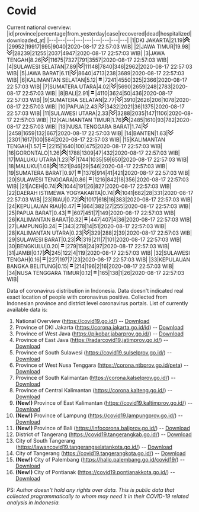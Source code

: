 # Covid
Current national overview:
|id|province|percentage|from_yesterday|case|recovered|dead|hospitalized|downloaded_at|
|---|---|---|---|---|---|---|---|---|
|1|DKI JAKARTA|21.19|![up](https://github.com/ariefrachmannn/covid/raw/master/img/rsz_img_186982.png)|29952|19917|995|9040|2020-08-17 22:57:03 WIB|
|2|JAWA TIMUR|19.98|![down](https://github.com/ariefrachmannn/covid/raw/master/img/rsz_down.png)|28239|21255|2037|4947|2020-08-17 22:57:03 WIB|
|3|JAWA TENGAH|8.26|![down](https://github.com/ariefrachmannn/covid/raw/master/img/rsz_down.png)|11675|7327|791|3557|2020-08-17 22:57:03 WIB|
|4|SULAWESI SELATAN|7.89|![down](https://github.com/ariefrachmannn/covid/raw/master/img/rsz_down.png)|11148|7840|346|2962|2020-08-17 22:57:03 WIB|
|5|JAWA BARAT|6.11|![down](https://github.com/ariefrachmannn/covid/raw/master/img/rsz_down.png)|8640|4713|238|3689|2020-08-17 22:57:03 WIB|
|6|KALIMANTAN SELATAN|5.12|![equal](https://github.com/ariefrachmannn/covid/raw/master/img/rsz_equal.png)|7241|4550|325|2366|2020-08-17 22:57:03 WIB|
|7|SUMATERA UTARA|4.02|![down](https://github.com/ariefrachmannn/covid/raw/master/img/rsz_down.png)|5690|2659|248|2783|2020-08-17 22:57:03 WIB|
|8|BALI|2.91|![equal](https://github.com/ariefrachmannn/covid/raw/master/img/rsz_equal.png)|4110|3624|50|436|2020-08-17 22:57:03 WIB|
|9|SUMATERA SELATAN|2.77|![down](https://github.com/ariefrachmannn/covid/raw/master/img/rsz_down.png)|3910|2626|206|1078|2020-08-17 22:57:03 WIB|
|10|PAPUA|2.43|![down](https://github.com/ariefrachmannn/covid/raw/master/img/rsz_down.png)|3432|2021|36|1375|2020-08-17 22:57:03 WIB|
|11|SULAWESI UTARA|2.33|![down](https://github.com/ariefrachmannn/covid/raw/master/img/rsz_down.png)|3288|2035|147|1106|2020-08-17 22:57:03 WIB|
|12|KALIMANTAN TIMUR|1.76|![up](https://github.com/ariefrachmannn/covid/raw/master/img/rsz_img_186982.png)|2485|1610|93|782|2020-08-17 22:57:03 WIB|
|13|NUSA TENGGARA BARAT|1.74|![down](https://github.com/ariefrachmannn/covid/raw/master/img/rsz_down.png)|2458|1659|132|667|2020-08-17 22:57:03 WIB|
|14|BANTEN|1.63|![down](https://github.com/ariefrachmannn/covid/raw/master/img/rsz_down.png)|2301|1617|100|584|2020-08-17 22:57:03 WIB|
|15|KALIMANTAN TENGAH|1.57|![equal](https://github.com/ariefrachmannn/covid/raw/master/img/rsz_equal.png)|2215|1640|100|475|2020-08-17 22:57:03 WIB|
|16|GORONTALO|1.26|![up](https://github.com/ariefrachmannn/covid/raw/master/img/rsz_img_186982.png)|1788|1309|47|432|2020-08-17 22:57:03 WIB|
|17|MALUKU UTARA|1.23|![down](https://github.com/ariefrachmannn/covid/raw/master/img/rsz_down.png)|1744|1035|59|650|2020-08-17 22:57:03 WIB|
|18|MALUKU|1.08|![up](https://github.com/ariefrachmannn/covid/raw/master/img/rsz_img_186982.png)|1521|946|29|546|2020-08-17 22:57:03 WIB|
|19|SUMATERA BARAT|0.97|![equal](https://github.com/ariefrachmannn/covid/raw/master/img/rsz_equal.png)|1376|914|41|421|2020-08-17 22:57:03 WIB|
|20|SULAWESI TENGGARA|0.86|![equal](https://github.com/ariefrachmannn/covid/raw/master/img/rsz_equal.png)|1216|842|18|356|2020-08-17 22:57:03 WIB|
|21|ACEH|0.74|![up](https://github.com/ariefrachmannn/covid/raw/master/img/rsz_img_186982.png)|1044|191|26|827|2020-08-17 22:57:03 WIB|
|22|DAERAH ISTIMEWA YOGYAKARTA|0.74|![up](https://github.com/ariefrachmannn/covid/raw/master/img/rsz_img_186982.png)|1041|682|28|331|2020-08-17 22:57:03 WIB|
|23|RIAU|0.72|![up](https://github.com/ariefrachmannn/covid/raw/master/img/rsz_img_186982.png)|1017|618|16|383|2020-08-17 22:57:03 WIB|
|24|KEPULAUAN RIAU|0.47|![equal](https://github.com/ariefrachmannn/covid/raw/master/img/rsz_equal.png)|664|382|27|255|2020-08-17 22:57:03 WIB|
|25|PAPUA BARAT|0.43|![equal](https://github.com/ariefrachmannn/covid/raw/master/img/rsz_equal.png)|607|451|7|149|2020-08-17 22:57:03 WIB|
|26|KALIMANTAN BARAT|0.32|![equal](https://github.com/ariefrachmannn/covid/raw/master/img/rsz_equal.png)|447|407|4|36|2020-08-17 22:57:03 WIB|
|27|LAMPUNG|0.24|![equal](https://github.com/ariefrachmannn/covid/raw/master/img/rsz_equal.png)|343|278|14|51|2020-08-17 22:57:03 WIB|
|28|KALIMANTAN UTARA|0.23|![down](https://github.com/ariefrachmannn/covid/raw/master/img/rsz_down.png)|329|288|2|39|2020-08-17 22:57:03 WIB|
|29|SULAWESI BARAT|0.23|![up](https://github.com/ariefrachmannn/covid/raw/master/img/rsz_img_186982.png)|319|211|7|101|2020-08-17 22:57:03 WIB|
|30|BENGKULU|0.20|![equal](https://github.com/ariefrachmannn/covid/raw/master/img/rsz_equal.png)|279|158|24|97|2020-08-17 22:57:03 WIB|
|31|JAMBI|0.17|![up](https://github.com/ariefrachmannn/covid/raw/master/img/rsz_img_186982.png)|245|122|4|119|2020-08-17 22:57:03 WIB|
|32|SULAWESI TENGAH|0.16|![equal](https://github.com/ariefrachmannn/covid/raw/master/img/rsz_equal.png)|227|197|7|23|2020-08-17 22:57:03 WIB|
|33|KEPULAUAN BANGKA BELITUNG|0.15|![equal](https://github.com/ariefrachmannn/covid/raw/master/img/rsz_equal.png)|214|196|2|16|2020-08-17 22:57:03 WIB|
|34|NUSA TENGGARA TIMUR|0.12|![equal](https://github.com/ariefrachmannn/covid/raw/master/img/rsz_equal.png)|165|138|1|26|2020-08-17 22:57:03 WIB|

Data of coronavirus distribution in Indonesia. Data doesn't indicated real exact location of people with coronavirus positive. Collected from Indonesian province and district level coronavirus portals. List of currently available data is:
1. National Overview (https://covid19.go.id/) -- [Download](https://www.dropbox.com/s/66ly270fw4y76fx/covid_nasional.csv?dl=0)
2. Province of DKI Jakarta (https://corona.jakarta.go.id/id) -- [Download](https://riwayat-file-covid-19-dki-jakarta-jakartagis.hub.arcgis.com/)
3. Province of West Java (https://pikobar.jabarprov.go.id/) -- [Download](https://www.dropbox.com/s/alg0zp60fylq6cn/covid_jabar.csv?dl=0)
4. Province of East Java (https://radarcovid19.jatimprov.go.id/) -- [Download](https://www.dropbox.com/sh/e7vtgcnl4ckbvr4/AADo9UMRDZvrhHn66qTHZOvNa?dl=0)
5. Province of South Sulawesi (https://covid19.sulselprov.go.id/) -- [Download](https://www.dropbox.com/s/z5ek23lwcztj7z7/covid_sulsel.csv?dl=0)
6. Province of West Nusa Tenggara (https://corona.ntbprov.go.id/peta) -- [Download](https://www.dropbox.com/s/4p2k93n42xx0c00/covid_ntb.csv?dl=0)
7. Province of South Kalimantan (https://corona.kalselprov.go.id/) -- [Download](https://www.dropbox.com/sh/7aa2kvz8lb04pzz/AADH1Oj5oFMw2mp-D3JStPRsa?dl=0)
8. Province of Central Kalimantan (https://corona.kalteng.go.id/) -- [Download](https://www.dropbox.com/s/9q01v5r3ys2ozk4/covid_kalteng.csv?dl=0)
9. **(New!)** Province of East Kalimantan (https://covid19.kaltimprov.go.id/) -- [Download](https://www.dropbox.com/sh/qhpxj532nm80goa/AAB6ek_fp1__ieTR0TFQpfIga?dl=0)
10. **(New!)** Province of Lampung (https://covid19.lampungprov.go.id/) -- [Download](https://www.dropbox.com/s/ecuew6oa9kzwqwx/covid_lampung.csv?dl=0)
11. **(New!)** Province of Bali (https://infocorona.baliprov.go.id/) -- [Download](https://www.dropbox.com/sh/iceiwun4ufttmiu/AAC7dSRMpfTjPI1Lfzw-LeCUa?dl=0)
12. District of Tangerang (https://covid19.tangerangkab.go.id/) -- [Download](https://www.dropbox.com/sh/yxovyy6sy5bnz4p/AACZzVHinisKmz8oQWyQJ3nua?dl=0)
13. City of South Tangerang (https://lawancovid19.tangerangselatankota.go.id/) -- [Download](https://www.dropbox.com/s/zlvxo4ivswdzmle/covid_tangsel.csv?dl=0)
14. City of Tangerang (https://covid19.tangerangkota.go.id/) -- [Download](https://www.dropbox.com/s/e53224kvdrpjzy0/covid_tangkot.csv?dl=0)
15. **(New!)** City of Palembang (https://hallo.palembang.go.id/covid19/) -- [Download](https://www.dropbox.com/sh/oj17bhwhlpjht9e/AABZEG-OiaSaFvikATDx6coEa?dl=0)
16. **(New!)** City of Pontianak (https://covid19.pontianakkota.go.id/) -- [Download](https://www.dropbox.com/sh/66if3y4ly51j4sh/AADQ-zwLGa7Kz4ZzJgDw2-3na?dl=0)

PS: *Author doesn't hold any rights over data. This is public data that collected programmatically to whom may need it in their COVID-19 related analysis in Indonesia.*
